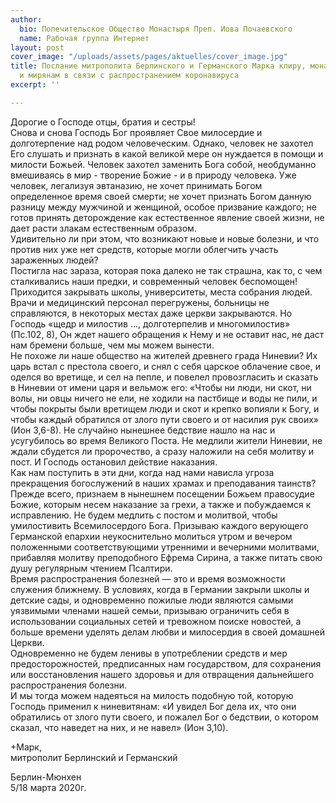 ```yaml
---
author:
  bio: Попечительское Общество Монастыря Преп. Иова Почаевского
  name: Рабочая группа Интернет
layout: post
cover_image: "/uploads/assets/pages/aktuelles/cover_image.jpg"
title: Послание митрополита Берлинского и Германского Марка клиру, монашествующим
  и мирянам в связи с распространением коронавируса
excerpt: ''

---
```

Дорогие о Господе отцы, братия и сестры!  
Снова и снова Господь Бог проявляет Свое милосердие и долготерпение над родом человеческим. Однако, человек не захотел Его слушать и признать в какой великой мере он нуждается в помощи и милости Божьей. Человек захотел заменить Бога собой, необдуманно вмешиваясь в мир - творение Божие - и в природу человека. Уже человек, легализуя эвтаназию, не хочет принимать Богом определенное время своей смерти; не хочет признать Богом данную разницу между мужчиной и женщиной, особое призвание каждого; не готов принять деторождение как естественное явление своей жизни, не дает расти злакам естественным образом.  
Удивительно ли при этом, что возникают новые и новые болезни, и что против них уже нет средств, которые могли облегчить участь зараженных людей?  
Постигла нас зараза, которая пока далеко не так страшна, как то, с чем сталкивались наши предки, и современный человек беспомощен! Приходится закрывать школы, университеты, места собрания людей. Врачи и медицинский персонал перегружены, больницы не справляются, в некоторых местах даже церкви закрываются. Но Господь «щедр и милостив …, долготерпелив и многомилостив» (Пс.102, 8), Он ждет нашего обращения к Нему и не оставит нас, не даст нам бремени больше, чем мы можем вынести.  
Не похоже ли наше общество на жителей древнего града Ниневии? Их царь встал с престола своего, и снял с себя царское облачение свое, и оделся во вретище, и сел на пепле, и повелел провозгласить и сказать в Ниневии от имени царя и вельмож его: «Чтобы ни люди, ни скот, ни волы, ни овцы ничего не ели, не ходили на пастбище и воды не пили, и чтобы покрыты были вретищем люди и скот и крепко вопияли к Богу, и чтобы каждый обратился от злого пути своего и от насилия рук своих» (Ион 3,6-8). Не случайно нынешнее бедствие нашло на нас и усугубилось во время Великого Поста. Не медлили жители Ниневии, не ждали сбудется ли пророчество, а сразу наложили на себя молитву и пост. И Господь остановил действие наказания.  
Как нам поступить в эти дни, когда над нами нависла угроза прекращения богослужений в наших храмах и преподавания таинств? Прежде всего, признаем в нынешнем посещении Божьем правосудие Божие, которым несем наказание за грехи, а также и побуждаемся к исправлению. Не будем медлить с постом и молитвой, чтобы умилостивить Всемилосердого Бога. Призываю каждого верующего Германской епархии неукоснительно молиться утром и вечером положенными соответствующими утренними и вечерними молитвами, прибавляя молитву преподобного Ефрема Сирина, а также питать свою душу регулярным чтением Псалтири.  
Время распространения болезней — это и время возможности служения ближнему. В условиях, когда в Германии закрыли школы и детские сады, и одновременно пожилые люди являются самыми уязвимыми членами нашей семьи, призываю ограничить себя в использовании социальных сетей и тревожном поиске новостей, а больше времени уделять делам любви и милосердия в своей домашней Церкви.  
Одновременно не будем ленивы в употреблении средств и мер предосторожностей, предписанных нам государством, для сохранения или восстановления нашего здоровья и для отвращения дальнейшего распространения болезни.  
И мы тогда можем надеяться на милость подобную той, которую Господь применил к ниневитянам: «И увидел Бог дела их, что они обратились от злого пути своего, и пожалел Бог о бедствии, о котором сказал, что наведет на них, и не навел» (Ион 3,10).

\+Марк,  
митрополит Берлинский и Германский

Берлин-Мюнхен  
5/18 марта 2020г.